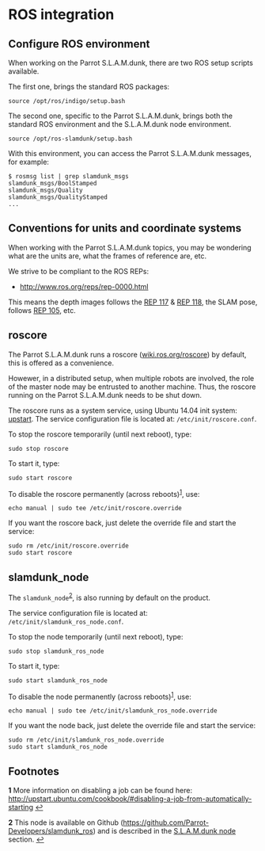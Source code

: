 # ROS integration

## Configure ROS environment

When working on the Parrot S.L.A.M.dunk,
there are two ROS setup scripts available.

The first one,
brings the standard ROS packages:

    source /opt/ros/indigo/setup.bash

The second one,
specific to the Parrot S.L.A.M.dunk,
brings both the standard ROS environment
and the S.L.A.M.dunk node environment.

    source /opt/ros-slamdunk/setup.bash

With this environment,
you can access the Parrot S.L.A.M.dunk messages,
for example:

    $ rosmsg list | grep slamdunk_msgs
    slamdunk_msgs/BoolStamped
    slamdunk_msgs/Quality
    slamdunk_msgs/QualityStamped
    ...


## Conventions for units and coordinate systems

When working with the Parrot S.L.A.M.dunk topics,
you may be wondering what are the units are,
what the frames of reference are,
etc.

We strive to be compliant to the ROS REPs:

- http://www.ros.org/reps/rep-0000.html

This means the depth images follows
the [REP 117](http://www.ros.org/reps/rep-0117.html)
& [REP 118](http://www.ros.org/reps/rep-0118.html),
the SLAM pose, follows [REP 105](http://www.ros.org/reps/rep-0105.html),
etc.


## roscore

The Parrot S.L.A.M.dunk runs a roscore
([wiki.ros.org/roscore](http://wiki.ros.org/roscore)) by default,
this is offered as a convenience.

Howewer, in a distributed setup, when multiple robots are involved,
the role of the master node may be entrusted to another machine.
Thus, the roscore running on the Parrot S.L.A.M.dunk needs to be shut down.

The roscore runs as a system service, using Ubuntu 14.04 init system:
[upstart](http://upstart.ubuntu.com).
The service configuration file is located at: `/etc/init/roscore.conf`.

To stop the roscore temporarily (until next reboot), type:

    sudo stop roscore

To start it, type:

    sudo start roscore

To disable the roscore permanently (across reboots)<sup id="ros-integration-upstart-manual-override">[1](#ros-integration-fn1)</sup>,
use:

    echo manual | sudo tee /etc/init/roscore.override

If you want the roscore back, just delete the override file and start the service:

    sudo rm /etc/init/roscore.override
    sudo start roscore


## slamdunk_node

The `slamdunk_node`<sup id="ros-integration-slamdunk-node">[2](#ros-integration-fn2)</sup>,
is also running by default on the product.

The service configuration file is located at: `/etc/init/slamdunk_ros_node.conf`.

To stop the node temporarily (until next reboot), type:

    sudo stop slamdunk_ros_node

To start it, type:

    sudo start slamdunk_ros_node

To disable the node permanently (across reboots)<sup id="ros-integration-upstart-manual-override">[1](#ros-integration-fn1)</sup>,
use:

    echo manual | sudo tee /etc/init/slamdunk_ros_node.override

If you want the node back, just delete the override file and start the service:

    sudo rm /etc/init/slamdunk_ros_node.override
    sudo start slamdunk_ros_node


## Footnotes

<b id="ros-integration-fn1">1</b>
More information on disabling a job can be found here:
http://upstart.ubuntu.com/cookbook/#disabling-a-job-from-automatically-starting
[↩](#ros-integration-upstart-manual-override)

<b id="ros-integration-fn2">2</b>
This node is available on Github (https://github.com/Parrot-Developers/slamdunk_ros)
and is described in the [S.L.A.M.dunk node](#the-s-l-a-m-dunk-node) section.
[↩](#ros-integration-slamdunk-node)
